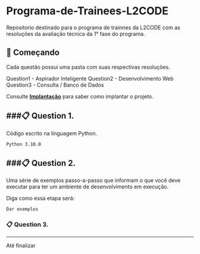 # Programa-de-Trainees-L2CODE

Repositorio destinado para o programa de trainnes da L2CODE com as resoluções da avaliação técnica da 1° fase do programa.


## 🚀 Começando

Cada questão possui uma pasta com suas respectivas resoluções.

Question1 - Aspirador Inteligente
Question2 - Desenvolvimento Web
Question3 - Consulta / Banco de Dados

Consulte **[Implantação](#-implanta%C3%A7%C3%A3o)** para saber como implantar o projeto.

###📋 Question 1.
------------
Código escrito na linguagem Python.

```
Python 3.10.0
```

###📋 Question 2.
------------

Uma série de exemplos passo-a-passo que informam o que você deve executar para ter um ambiente de desenvolvimento em execução.

Diga como essa etapa será:

```
Dar exemplos
```
### 📋 Question 3.
------------


Até finalizar

